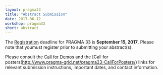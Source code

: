 ```yaml
---
layout: pragma33
title: "Abstract Submission"
date: 2017-06-12
workshop: pragma33
short: abstract
---
```


The [Registration](http://www.pragma-grid.net/pragma33-registration/) deadline for PRAGMA 33 is **September 15, 2017**. Please note that youmust register prior to submitting your abstract(s).
<br />

Please consult the [Call for Demos](http://www.pragma-grid.net/pragma33-callForDemos/) and the [Call for posters(http://www.pragma-grid.net/pragma33-CallForPosters/) links for relevant submission instructions, important dates, and contact information.

<br />

